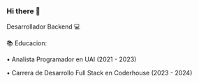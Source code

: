 ### Hi there 👋

Desarrollador Backend 💻

📚 Educacion:

• Analista Programador en UAI (2021 - 2023)

• Carrera de Desarrollo Full Stack en Coderhouse (2023 - 2024)
